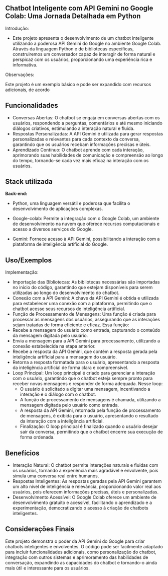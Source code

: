 ## Chatbot Inteligente com API Gemini no Google Colab: Uma Jornada Detalhada em Python
Introdução:

- Este projeto apresenta o desenvolvimento de um chatbot inteligente utilizando a poderosa API Gemini do Google no ambiente Google Colab. Através da linguagem Python e de bibliotecas específicas, construiremos um conversador capaz de interagir de forma natural e perspicaz com os usuários, proporcionando uma experiência rica e informativa.


Observações:

Este projeto é um exemplo básico e pode ser expandido com recursos adicionais, de acordo


## Funcionalidades

* Conversas Abertas: O chatbot se engaja em conversas abertas com os usuários, respondendo a perguntas, comentários e até mesmo iniciando diálogos criativos, estimulando a interação natural e fluida.
* Respostas Personalizadas: A API Gemini é utilizada para gerar respostas personalizadas e relevantes para cada contexto da conversa, garantindo que os usuários recebam informações precisas e úteis.
* Aprendizado Contínuo: O chatbot aprende com cada interação, aprimorando suas habilidades de comunicação e compreensão ao longo do tempo, tornando-se cada vez mais eficaz na interação com os usuários.

## Stack utilizada

**Back-end:** 
- Python, uma linguagem versátil e poderosa que facilita o desenvolvimento de aplicações complexas.


- Google-colab: Permite a integração com o Google Colab, um ambiente de desenvolvimento na nuvem que oferece recursos computacionais e acesso a diversos serviços do Google.
- Gemini: Fornece acesso à API Gemini, possibilitando a interação com a plataforma de inteligência artificial do Google.

## Uso/Exemplos

Implementação:

- Importação das Bibliotecas: As bibliotecas necessárias são importadas no início do código, garantindo que estejam disponíveis para serem utilizadas ao longo do desenvolvimento do chatbot.
- Conexão com a API Gemini: A chave da API Gemini é obtida e utilizada para estabelecer uma conexão com a plataforma, permitindo que o chatbot acesse seus recursos de inteligência artificial.
- Função de Processamento de Mensagens: Uma função é criada para processar as mensagens dos usuários, assegurando que as interações sejam tratadas de forma eficiente e eficaz. Essa função:
- Recebe a mensagem do usuário como entrada, capturando o conteúdo da mensagem digitada pelo usuário.
- Envia a mensagem para a API Gemini para processamento, utilizando a conexão estabelecida na etapa anterior.
- Recebe a resposta da API Gemini, que contém a resposta gerada pela inteligência artificial para a mensagem do usuário.
- Retorna a resposta formatada para o usuário, apresentando a resposta da inteligência artificial de forma clara e compreensível.
- Loop Principal: Um loop principal é criado para gerenciar a interação com o usuário, garantindo que o chatbot esteja sempre pronto para receber novas mensagens e responder de forma adequada. Nesse loop:
    - O usuário é solicitado a digitar uma mensagem, incentivando a interação e o diálogo com o chatbot.
    - A função de processamento de mensagens é chamada, utilizando a mensagem digitada pelo usuário como entrada.
    - A resposta da API Gemini, retornada pela função de processamento de mensagens, é exibida para o usuário, apresentando o resultado da interação com a inteligência artificial.
    - Finalização: O loop principal é finalizado quando o usuário desejar sair da conversa, permitindo que o chatbot encerre sua execução de forma ordenada.


## Benefícios

- Interação Natural: O chatbot permite interações naturais e fluidas com os usuários, tornando a experiência mais agradável e envolvente, pois simula uma conversa real entre humanos.
- Respostas Inteligentes: As respostas geradas pela API Gemini garantem um alto nível de inteligência e relevância, proporcionando valor real aos usuários, pois oferecem informações precisas, úteis e personalizadas.
- Desenvolvimento Acessível: O Google Colab oferece um ambiente de desenvolvimento gratuito e acessível, facilitando o aprendizado e a experimentação, democratizando o acesso à criação de chatbots inteligentes.
## Considerações Finais

Este projeto demonstra o poder da API Gemini do Google para criar chatbots inteligentes e envolventes. O código pode ser facilmente adaptado para incluir funcionalidades adicionais, como personalização do chatbot, integração com outros sistemas e aprimoramento das habilidades de conversação, expandindo as capacidades do chatbot e tornando-o ainda mais útil e interessante para os usuários.
